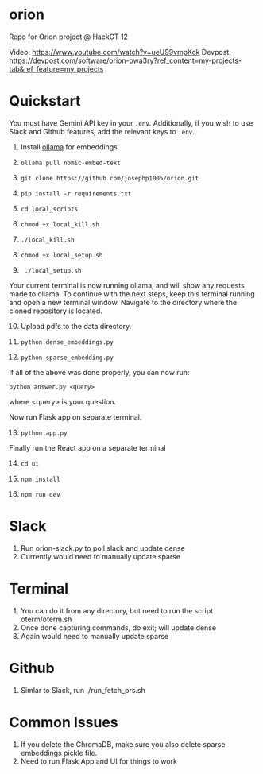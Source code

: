 # orion
Repo for Orion project @ HackGT 12

Video: https://www.youtube.com/watch?v=ueU99vmpKck
Devpost: https://devpost.com/software/orion-owa3ry?ref_content=my-projects-tab&ref_feature=my_projects

# Quickstart

You must have Gemini API key in your ```.env```. Additionally, if you wish to use Slack and Github features, add the relevant keys to ```.env```.

1. Install [ollama](https://ollama.com/) for embeddings
2. ```
   ollama pull nomic-embed-text
   ```
3. ```
   git clone https://github.com/josephp1005/orion.git
   ```
4. ```
   pip install -r requirements.txt
   ```
5. ```
   cd local_scripts
   ```
6. ```
   chmod +x local_kill.sh
   ```
7. ```
   ./local_kill.sh
   ```
8. ```
   chmod +x local_setup.sh
   ```
9. ```
    ./local_setup.sh
    ```

Your current terminal is now running ollama, and will show any requests made to ollama. To continue with the next steps, keep this terminal running and open a new terminal window. Navigate to the directory where the cloned repository is located.

10. Upload pdfs to the data directory. 
11. ```
    python dense_embeddings.py
    ```
12. ```
    python sparse_embedding.py
    ```
    
If all of the above was done properly, you can now run:

```
python answer.py <query>
```

where \<query\> is your question.

Now run Flask app on separate terminal.

13. ```
    python app.py
    ```
    
Finally run the React app on a separate terminal

14. ```
    cd ui
    ```
15. ```
    npm install
    ```
16. ```
    npm run dev
    ```

# Slack
1. Run orion-slack.py to poll slack and update dense
2. Currently would need to manually update sparse

# Terminal
1. You can do it from any directory, but need to run the script oterm/oterm.sh
2. Once done capturing commands, do exit; will update dense
3. Again would need to manually update sparse

# Github
1. Simlar to Slack, run ./run_fetch_prs.sh

# Common Issues
1. If you delete the ChromaDB, make sure you also delete sparse embeddings pickle file.
2. Need to run Flask App and UI for things to work
